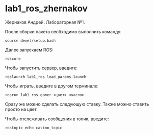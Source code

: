 # lab1_ros_zhernakov
Жернаков Андрей. Лабораторная №1.

После сборки пакета необходимо выполнить команду:
```
source devel/setup.bash
```

Далее запускаем ROS:
```
roscore
```
Чтобы запустить сервер, введите:
```
roslaunch lab1_ros load_params.launch
```
Чтобы играть, введите в другом терминале:
```
rosrun lab1_ros gamer <цвет> <число>
```
Сразу же можно сделать следующую ставку. Также можно ставить просто на цвет.

Чтобы отслеживать сообщения в топик, введите:
```
rostopic echo casino_topic
```
